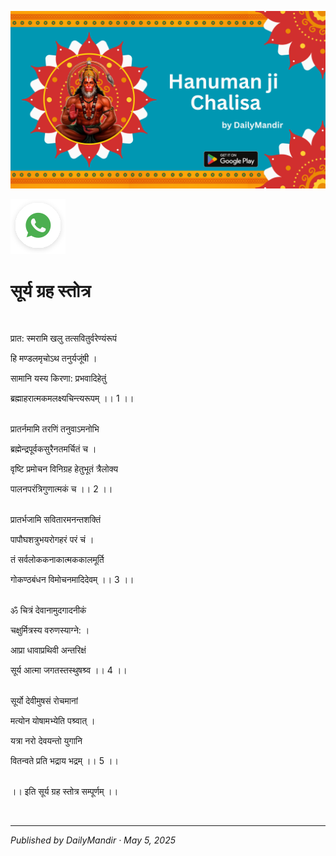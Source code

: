 <!-- Banner SVG -->
![Banner](https://raw.githubusercontent.com/anandwana001/content-repo/refs/heads/main/chalisa/hanuman/hanuman_chalisa_banner.png)

<!-- Share & WhatsApp icons as SVG -->
<a href="https://api.whatsapp.com/send?text=Check%20out%20this%20article%20in%20the%20Daily%20Mandir%20app%3A%20https%3A%2F%2Fwww.dailymandir.com%2Farticles%3FcontentUrl%3Dhttps%253A%252F%252Fraw.githubusercontent.com%252Fanandwana001%252Fcontent-repo%252Frefs%252Fheads%252Fmain%252Fstrotra%252Fnav_grah_strotra%252Fsurya%252Fsurya_strotra.md%26title%3DSurya%2520Strotra">
  <img src="https://raw.githubusercontent.com/anandwana001/content-repo/refs/heads/main/assets/ic_wtsapp_share_rounded.svg" alt="WhatsApp"/>
</a>


<br>


# सूर्य ग्रह स्तोत्र 

<br>                                                    

प्रात: स्मरामि खलु तत्सवितुर्वरेण्यंरूपं <br>

हि मण्डलमृचोऽथ तनुर्यजूंषी ।<br>

सामानि यस्य किरणा: प्रभवादिहेतुं<br>

ब्रह्माहरात्मकमलक्ष्यचिन्त्यरूपम् ।। 1 ।।<br><br>

प्रातर्नमामि तरणिं तनुवाऽमनोभि<br>

ब्रह्मेन्द्रपूर्वकसुरैनतमर्चितं च ।<br>

वृष्टि प्रमोचन विनिग्रह हेतुभूतं त्रैलोक्य<br>

पालनपरंत्रिगुणात्मकं च ।। 2 ।।<br><br>

प्रातर्भजामि सवितारमनन्तशक्तिं<br>

पापौघशत्रुभयरोगहरं परं चं ।<br>

तं सर्वलोककनाकात्मककालमूर्ति<br>

गोकण्ठबंधन विमोचनमादिदेवम् ।। 3 ।।<br><br>

ॐ चित्रं देवानामुदगादनीकं<br>

चक्षुर्मित्रस्य वरुणस्याग्ने: ।<br>

आप्रा धावाप्रथिवी अन्तरिक्षं<br>

सूर्य आत्मा जगतस्तस्थुषश्र्व ।। 4 ।।<br><br>

सूर्यो देवीमुषसं रोचमानां<br>

मत्योन योषामभ्येति पश्र्वात् ।<br>

यत्रा नरो देवयन्तो युगानि<br>

वितन्वते प्रति भद्राय भद्रम् ।। 5 ।।<br><br>

।। इति सूर्य ग्रह स्तोत्र सम्पूर्णम् ।।<br>

<br>

---

*Published by DailyMandir · May 5, 2025*


